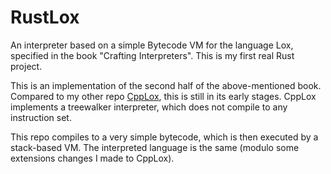 # RustLox
An interpreter based on a simple Bytecode VM for the language Lox, specified in the book "Crafting Interpreters". This is my first real Rust project.

This is an implementation of the second half of the above-mentioned book. Compared to my other repo [CppLox](https://github.com/TrMen/CppLox), this is still in its early stages. 
CppLox implements a treewalker interpreter, which does not compile to any instruction set. 

This repo compiles to a very simple bytecode, which is then executed by a stack-based VM. The interpreted language is the same (modulo some extensions changes I made to CppLox).

